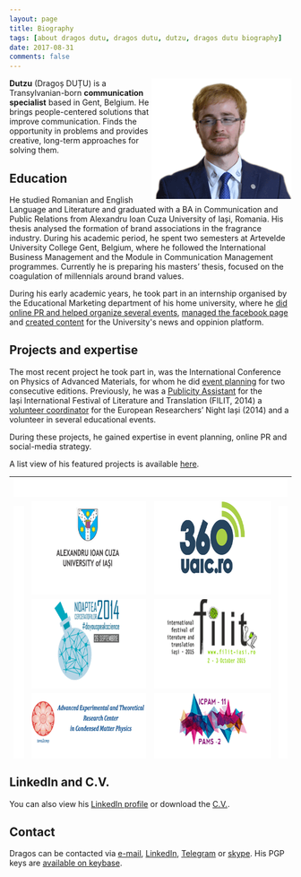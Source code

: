 ```yaml
---
layout: page
title: Biography 
tags: [about dragos dutu, dragos dutu, dutzu, dragos dutu biography]
date: 2017-08-31
comments: false
---
```

    

<img src="/assets/img/dragos-dutu_transparency.png" style="float: right;" />

<b>Dutzu</b> (Dragoș DUȚU) is a Transylvanian-born <b>communication specialist</b> based in Gent, Belgium. He brings people-centered solutions that improve communication. Finds the opportunity in problems and provides creative, long-term approaches for solving them.


## Education 

He studied Romanian and English Language and Literature and graduated with a BA in Communication and Public Relations from Alexandru Ioan Cuza University of Iași, Romania. His thesis analysed the formation of brand associations in the fragrance industry. During his academic period, he spent two semesters at Artevelde University College Gent, Belgium, where he followed the International Business Management and the Module in Communication Management programmes. Currently he is preparing his masters’ thesis, focused on the coagulation of millennials around brand values.

During his early academic years, he took part in an internship organised by the Educational Marketing department of his home university, where he [did online PR and helped organize several events](/UAIC/), [managed the facebook page](/UAIC-fb/) and [created content](/360UAIC/) for the University's news and oppinion platform.

## Projects and expertise
The most recent project he took part in, was the International Conference on Physics of Advanced Materials, for whom he did [event planning](/icpam/) for two consecutive editions. Previously, he was a [Publicity Assistant](/filit/) for the Iași International Festival of Literature and Translation (FILIT, 2014) a [volunteer coordinator](/ern-2014/) for the European Researchers’ Night Iași (2014) and a volunteer in several educational events.

During these projects, he gained expertise in event planning, online PR and social-media strategy.

A list view of his featured projects is available [here](/projects/).

<!-- Save for Web Slices (Untitled-1) -->
<table id="Table_01" width="690" height="504" border="0" cellpadding="0" cellspacing="0">
	<tr>
		<td colspan="4">
			<img src="/assets/img/projects/projects_01.gif" width="690" height="33" alt=""></td>
	</tr>
	<tr>
		<td rowspan="3">
			<img src="/assets/img/projects/projects_02.gif" width="29" height="471" alt=""></td>
		<td>
			<a href="/uaic/">
				<img src="/assets/img/projects/uaic.gif" width="314" height="167" border="0" alt=""></a></td>
		<td>
			<a href="/360UAIC/">
				<img src="/assets/img/projects/360UAIC.gif" width="323" height="167" border="0" alt=""></a></td>
		<td rowspan="3">
			<img src="/assets/img/projects/projects_05.gif" width="24" height="471" alt=""></td>
	</tr>
	<tr>
		<td>
			<a href="/ern-2014/">
				<img src="/assets/img/projects/ERN.gif" width="314" height="160" border="0" alt=""></a></td>
		<td>
			<a href="/filit/">
				<img src="/assets/img/projects/FILIT.gif" width="323" height="160" border="0" alt=""></a></td>
	</tr>
	<tr>
		<td>
            <a href="/icpam/">
                <img src="/assets/img/projects/projects_08.gif" width="314" height="144" alt=""></a></td>
		<td>
			<a href="/icpam/">
				<img src="/assets/img/projects/ICPAM.png" width="323" height="144" border="0" alt=""></a></td>
	</tr>
</table>
<!-- End Save for Web Slices -->


## LinkedIn and C.V.
You can also view his [LinkedIn profile](https://linkedin.com/in/dragosdutu) or download the [C.V.](/assets/img/DragosDUTU-web_résumé-EN.pdf).
## Contact

Dragos can be contacted via [e-mail](mailto:dragos@dutzu.eu), [LinkedIn](https://linkedin.com/in/dragosdutu), [Telegram](https://t.me/dragosdutu) or [skype](https://is.gd/calldragos). His PGP keys are [available on keybase](https://keybase.io/dragosdutu).
